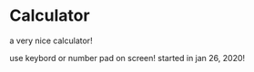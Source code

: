 # Calculator
a very nice calculator!

use keybord or number pad on screen!
started in jan  26, 2020!
